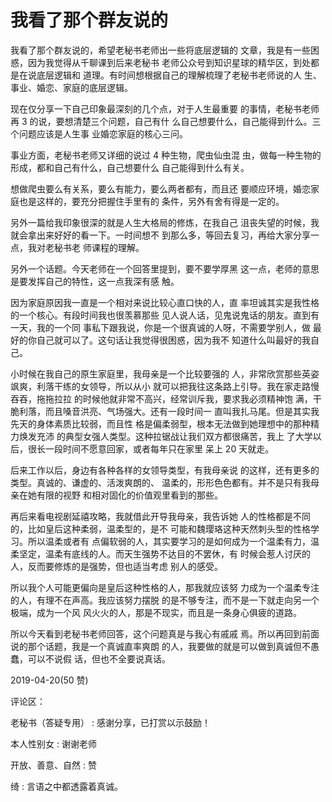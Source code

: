 # 我看了那个群友说的

我看了那个群友说的，希望老秘书老师出一些将底层逻辑的 文章，我是有一些困惑，因为我觉得从千聊课到后来老秘书 老师公众号到知识星球的精华区，到处都是在说底层逻辑和 道理。有时间想根据自己的理解梳理了老秘书老师说的人 生、事业、婚恋、家庭的底层逻辑。

现在仅分享一下自己印象最深刻的几个点，对于人生最重要 的事情，老秘书老师再 3 的说，要想清楚三个问题，自己有什 么自己想要什么，自己能得到什么。三个问题应该是人生事 业婚恋家庭的核心三问。

事业方面，老秘书老师又详细的说过 4 种生物，爬虫仙虫混 虫，做每一种生物的形成，都和自己有什么，自己想要什么 自己能得到什么有关。

想做爬虫要么有关系，要么有能力，要么两者都有，而且还 要顺应环境，婚恋家庭也是这样的，要充分把握住手里有的 条件，另外有舍有得是一定的。

另外一篇给我印象很深的就是人生大格局的修炼，在我自己 沮丧失望的时候，我就会拿出来好好的看一下。一时间想不 到那么多，等回去复习，再给大家分享一点，我对老秘书老 师课程的理解。

另外一个话题。今天老师在一个回答里提到，要不要学厚黑 这一点，老师的意思是要发挥自己的特性，这一点我深有感 触。

因为家庭原因我一直是一个相对来说比较心直口快的人，直 率坦诚其实是我性格的一个核心。有段时间我也很羡慕那些 见人说人话，见鬼说鬼话的朋友。直到有一天，我的一个同 事私下跟我说，你是一个很真诚的人呀，不需要学别人，做 最好的你自己就可以了。这句话让我觉得很困惑，因为我不 知道什么叫最好的我自己。

小时候在我自己的原生家庭里，我母亲是一个比较要强的 人，非常欣赏那些英姿飒爽，利落干练的女领导，所以从小 就可以把我往这条路上引导。我在家走路慢吞吞，拖拖拉拉 的时候他就非常不高兴，经常训斥我，要求我必须精神饱 满，干脆利落，而且嗓音洪亮、气场强大。还有一段时间一 直叫我扎马尾。但是其实我先天的身体素质比较弱，而且性 格是偏柔弱型，根本无法做到她理想中的那种精力焕发充沛 的典型女强人类型。这种拉锯战让我们双方都很痛苦，我上 了大学以后，很长一段时间不愿意回家，或者每年只在家里 呆上 20 天就走。

后来工作以后，身边有各种各样的女领导类型，有我母亲说 的这样，还有更多的类型。真诚的、谦虚的、活泼爽朗的、 温柔的，形形色色都有。并不是只有我母亲在她有限的视野 和相对固化的价值观里看到的那些。

再后来看电视剧延禧攻略，我就借此开导我母亲，我告诉她 人的性格都是不同的，比如皇后这种柔弱，温柔型的，是不 可能和魏璎珞这种天然刺头型的性格学习。所以温柔或者有 点偏软弱的人，其实要学习的是如何成为一个温柔有力，温 柔坚定，温柔有底线的人。而天生强势不达目的不罢休，有 时候会惹人讨厌的人，反而要修炼的是强势，但也适当考虑 别人的感受。

所以我个人可能更偏向是皇后这种性格的人，那我就应该努 力成为一个温柔专注的人，有理不在声高。我应该努力摆脱 的是不够专注，而不是一下就走向另一个极端，成为一个风 风火火的人，那是不现实，而且是一条身心俱疲的道路。

所以今天看到老秘书老师回答，这个问题真是与我心有戚戚 焉。所以再回到前面说的那个话题，我是一个真诚直率爽朗 的人，我要做的就是可以做到真诚但不愚蠢，可以不说假 话，但也不全要说真话。

2019-04-20(50 赞)

评论区：

老秘书（答疑专用） : 感谢分享，已打赏以示鼓励！

本人性别女 : 谢谢老师

开放、善意、自然 : 赞

绮 : 言语之中都透露着真诚。